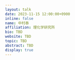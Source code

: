 ```yaml
---
layout: talk
date: 2023-11-15 12:00:00+0900
inline: false
name: 中村泰
affiliation: 理化学研究所
bio: TBD
website: TBD
topic: TBD
abstract: TBD
display: true
---
```

